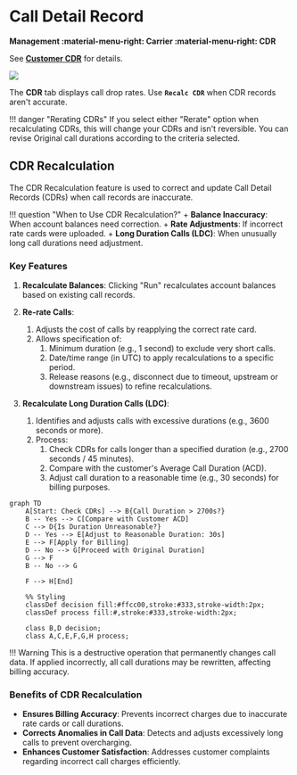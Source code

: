 # Call Detail Record

**Management :material-menu-right: Carrier :material-menu-right: CDR**

See [**Customer CDR**](https://docs.connexcs.com/customer/cdr/#recalculate-cdr) for details.

<img src= "/carrier/img/carriercdr.png">

The **CDR** tab displays call drop rates. Use **`Recalc CDR`** when CDR records aren't accurate.

!!! danger "Rerating CDRs"
    If you select either "Rerate" option when recalculating CDRs, this will change your CDRs and isn't reversible. You can revise Original call durations according to the criteria selected.

## CDR Recalculation

The CDR Recalculation feature is used to correct and update Call Detail Records (CDRs) when call records are inaccurate.

!!! question "When to Use CDR Recalculation?"
    + **Balance Inaccuracy**: When account balances need correction.
    + **Rate Adjustments**: If incorrect rate cards were uploaded.
    + **Long Duration Calls (LDC)**: When unusually long call durations need adjustment.

### Key Features

1. **Recalculate Balances**:
Clicking "Run" recalculates account balances based on existing call records.

2. **Re-rate Calls**:
      1. Adjusts the cost of calls by reapplying the correct rate card.
      2. Allows specification of:
            1. Minimum duration (e.g., 1 second) to exclude very short calls.
            2. Date/time range (in UTC) to apply recalculations to a specific period.
            3. Release reasons (e.g., disconnect due to timeout, upstream or downstream issues) to refine recalculations.

3. **Recalculate Long Duration Calls (LDC)**:
      1. Identifies and adjusts calls with excessive durations (e.g., 3600 seconds or more).
      2. Process:
            1. Check CDRs for calls longer than a specified duration (e.g., 2700 seconds / 45 minutes).
            2. Compare with the customer's Average Call Duration (ACD).
            3. Adjust call duration to a reasonable time (e.g., 30 seconds) for billing purposes.

```mermaid
graph TD
    A[Start: Check CDRs] --> B{Call Duration > 2700s?}
    B -- Yes --> C[Compare with Customer ACD]
    C --> D{Is Duration Unreasonable?}
    D -- Yes --> E[Adjust to Reasonable Duration: 30s]
    E --> F[Apply for Billing]
    D -- No --> G[Proceed with Original Duration]
    G --> F
    B -- No --> G

    F --> H[End]

    %% Styling
    classDef decision fill:#ffcc00,stroke:#333,stroke-width:2px;
    classDef process fill:#,stroke:#333,stroke-width:2px;
    
    class B,D decision;
    class A,C,E,F,G,H process;
```

!!! Warning
    This is a destructive operation that permanently changes call data.
    If applied incorrectly, all call durations may be rewritten, affecting billing accuracy.

### Benefits of CDR Recalculation

+ **Ensures Billing Accuracy**: Prevents incorrect charges due to inaccurate rate cards or call durations.
+ **Corrects Anomalies in Call Data**: Detects and adjusts excessively long calls to prevent overcharging.
+ **Enhances Customer Satisfaction**: Addresses customer complaints regarding incorrect call charges efficiently.